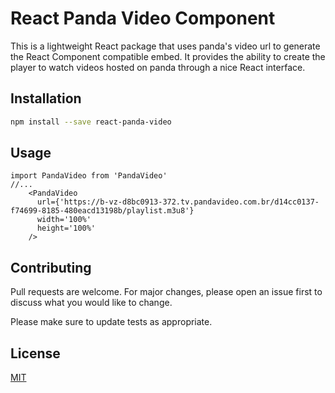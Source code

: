 # React Panda Video Component

This is a lightweight React package that uses panda's video url to generate the React Component compatible embed. It provides the ability to create the player to watch videos hosted on panda through a nice React interface.

## Installation

```bash
npm install --save react-panda-video
```

## Usage

```
import PandaVideo from 'PandaVideo'
//...
    <PandaVideo 
      url={'https://b-vz-d8bc0913-372.tv.pandavideo.com.br/d14cc0137-f74699-8185-480eacd13198b/playlist.m3u8'}
      width='100%'
      height='100%'
    />
```

## Contributing
Pull requests are welcome. For major changes, please open an issue first to discuss what you would like to change.

Please make sure to update tests as appropriate.

## License
[MIT](https://choosealicense.com/licenses/mit/)